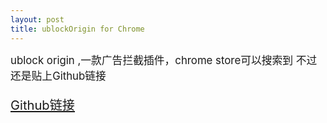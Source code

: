 ```yaml
---
layout: post
title: ublockOrigin for Chrome
---
```

<big>ublock origin ,一款广告拦截插件，chrome store可以搜索到 不过还是贴上Github链接<big><br>



<a href="https://github.com/gorhill/uBlock#chromium">Github链接</a>



